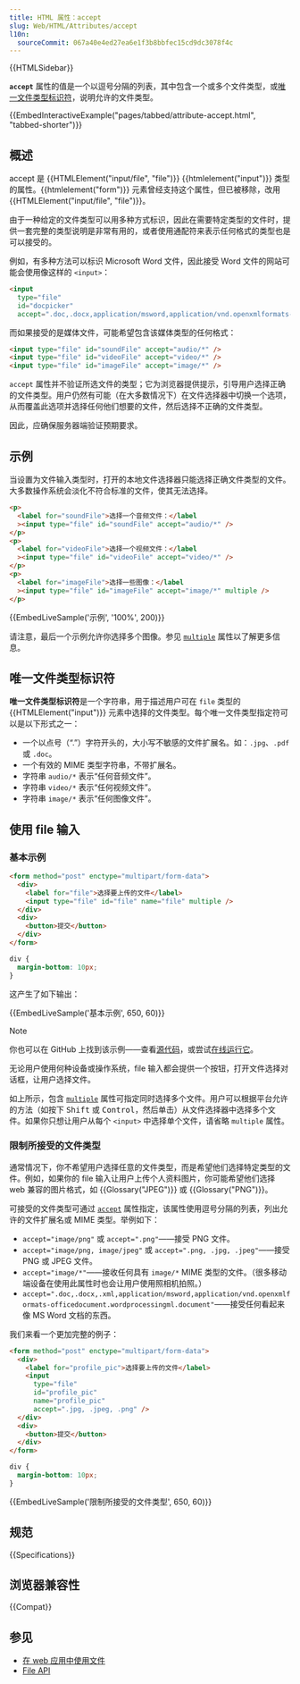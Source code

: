```yaml
---
title: HTML 属性：accept
slug: Web/HTML/Attributes/accept
l10n:
  sourceCommit: 067a40e4ed27ea6e1f3b8bbfec15cd9dc3078f4c
---
```


{{HTMLSidebar}}

**`accept`** 属性的值是一个以逗号分隔的列表，其中包含一个或多个文件类型，或[唯一文件类型标识符](#唯一文件类型标识符)，说明允许的文件类型。

{{EmbedInteractiveExample("pages/tabbed/attribute-accept.html", "tabbed-shorter")}}

## 概述

accept 是 {{HTMLElement("input/file", "file")}} {{htmlelement("input")}} 类型的属性。{{htmlelement("form")}} 元素曾经支持这个属性，但已被移除，改用 {{HTMLElement("input/file", "file")}}。

由于一种给定的文件类型可以用多种方式标识，因此在需要特定类型的文件时，提供一套完整的类型说明是非常有用的，或者使用通配符来表示任何格式的类型也是可以接受的。

例如，有多种方法可以标识 Microsoft Word 文件，因此接受 Word 文件的网站可能会使用像这样的 `<input>`：

```html
<input
  type="file"
  id="docpicker"
  accept=".doc,.docx,application/msword,application/vnd.openxmlformats-officedocument.wordprocessingml.document" />
```

而如果接受的是媒体文件，可能希望包含该媒体类型的任何格式：

```html
<input type="file" id="soundFile" accept="audio/*" />
<input type="file" id="videoFile" accept="video/*" />
<input type="file" id="imageFile" accept="image/*" />
```

`accept` 属性并不验证所选文件的类型；它为浏览器提供提示，引导用户选择正确的文件类型。用户仍然有可能（在大多数情况下）在文件选择器中切换一个选项，从而覆盖此选项并选择任何他们想要的文件，然后选择不正确的文件类型。

因此，应确保服务器端验证预期要求。

## 示例

当设置为文件输入类型时，打开的本地文件选择器只能选择正确文件类型的文件。大多数操作系统会淡化不符合标准的文件，使其无法选择。

```html
<p>
  <label for="soundFile">选择一个音频文件：</label
  ><input type="file" id="soundFile" accept="audio/*" />
</p>
<p>
  <label for="videoFile">选择一个视频文件：</label
  ><input type="file" id="videoFile" accept="video/*" />
</p>
<p>
  <label for="imageFile">选择一些图像：</label
  ><input type="file" id="imageFile" accept="image/*" multiple />
</p>
```

{{EmbedLiveSample('示例', '100%', 200)}}

请注意，最后一个示例允许你选择多个图像。参见 [`multiple`](/zh-CN/docs/Web/HTML/Element/input#multiple) 属性以了解更多信息。

## 唯一文件类型标识符

**唯一文件类型标识符**是一个字符串，用于描述用户可在 `file` 类型的 {{HTMLElement("input")}} 元素中选择的文件类型。每个唯一文件类型指定符可以是以下形式之一：

- 一个以点号（“.”）字符开头的，大小写不敏感的文件扩展名。如：`.jpg`、`.pdf` 或 `.doc`。
- 一个有效的 MIME 类型字符串，不带扩展名。
- 字符串 `audio/*` 表示“任何音频文件”。
- 字符串 `video/*` 表示“任何视频文件”。
- 字符串 `image/*` 表示“任何图像文件”。

## 使用 file 输入

### 基本示例

```html
<form method="post" enctype="multipart/form-data">
  <div>
    <label for="file">选择要上传的文件</label>
    <input type="file" id="file" name="file" multiple />
  </div>
  <div>
    <button>提交</button>
  </div>
</form>
```

```css hidden
div {
  margin-bottom: 10px;
}
```

这产生了如下输出：

{{EmbedLiveSample('基本示例', 650, 60)}}

> [!NOTE]
> 你也可以在 GitHub 上找到该示例——查看[源代码](https://github.com/mdn/learning-area/blob/main/html/forms/file-examples/simple-file.html)，或尝试[在线运行它](https://mdn.github.io/learning-area/html/forms/file-examples/simple-file.html)。

无论用户使用何种设备或操作系统，file 输入都会提供一个按钮，打开文件选择对话框，让用户选择文件。

如上所示，包含 [`multiple`](/zh-CN/docs/Web/HTML/Element/input#multiple) 属性可指定同时选择多个文件。用户可以根据平台允许的方法（如按下 <kbd>Shift</kbd> 或 <kbd>Control</kbd>，然后单击）从文件选择器中选择多个文件。如果你只想让用户从每个 `<input>` 中选择单个文件，请省略 `multiple` 属性。

### 限制所接受的文件类型

通常情况下，你不希望用户选择任意的文件类型，而是希望他们选择特定类型的文件。例如，如果你的 file 输入让用户上传个人资料图片，你可能希望他们选择 web 兼容的图片格式，如 {{Glossary("JPEG")}} 或 {{Glossary("PNG")}}。

可接受的文件类型可通过 [`accept`](/zh-CN/docs/Web/HTML/Element/input/file#accept) 属性指定，该属性使用逗号分隔的列表，列出允许的文件扩展名或 MIME 类型。举例如下：

- `accept="image/png"` 或 `accept=".png"`——接受 PNG 文件。
- `accept="image/png, image/jpeg"` 或 `accept=".png, .jpg, .jpeg"`——接受 PNG 或 JPEG 文件。
- `accept="image/*"`——接收任何具有 `image/*` MIME 类型的文件。（很多移动端设备在使用此属性时也会让用户使用照相机拍照。）
- `accept=".doc,.docx,.xml,application/msword,application/vnd.openxmlformats-officedocument.wordprocessingml.document"`——接受任何看起来像 MS Word 文档的东西。

我们来看一个更加完整的例子：

```html
<form method="post" enctype="multipart/form-data">
  <div>
    <label for="profile_pic">选择要上传的文件</label>
    <input
      type="file"
      id="profile_pic"
      name="profile_pic"
      accept=".jpg, .jpeg, .png" />
  </div>
  <div>
    <button>提交</button>
  </div>
</form>
```

```css hidden
div {
  margin-bottom: 10px;
}
```

{{EmbedLiveSample('限制所接受的文件类型', 650, 60)}}

## 规范

{{Specifications}}

## 浏览器兼容性

{{Compat}}

## 参见

- [在 web 应用中使用文件](/zh-CN/docs/Web/API/File_API/Using_files_from_web_applications)
- [File API](/zh-CN/docs/Web/API/File)
